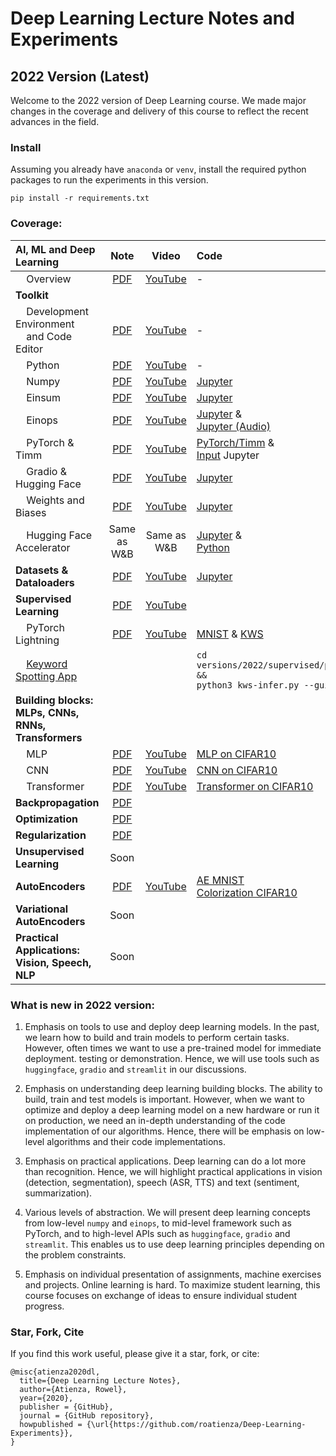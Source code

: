 # Deep Learning Lecture Notes and Experiments

## 2022 Version (Latest)
Welcome to the 2022 version of Deep Learning course. We made major changes in the coverage and delivery of this course to reflect the recent advances in the field.

### Install
Assuming you already have  `anaconda` or `venv`, install the required python packages to run the experiments in this version.

`pip install -r requirements.txt `

### Coverage:

| **AI, ML and Deep Learning** | **Note** | **Video** | **Code** |
| :--- | :---: | :---: | :--- |
| &nbsp;&nbsp;&nbsp;&nbsp;Overview | [PDF](versions/2022/overview/Overview.pdf) | [YouTube](https://youtu.be/zU37kvvkz0o) | -  |
| **Toolkit**| | | |
| &nbsp;&nbsp;&nbsp;&nbsp;Development Environment<br> &nbsp;&nbsp;&nbsp;&nbsp;and Code Editor | [PDF](versions/2022/tools/Toolkit_Env_Editor.pdf) | [YouTube](https://youtu.be/LildU3tGGEo) | -  |
| &nbsp;&nbsp;&nbsp;&nbsp;Python | [PDF](versions/2022/tools/Toolkit_Python.pdf)| [YouTube](https://youtu.be/4Q1G5GuIXw8) | -  |
| &nbsp;&nbsp;&nbsp;&nbsp;Numpy | [PDF](versions/2022/tools/Toolkit_Numpy.pdf) | [YouTube](https://youtu.be/_E9dnUY1Ets) | [Jupyter](versions/2022/tools/python/np_demo.ipynb) |
| &nbsp;&nbsp;&nbsp;&nbsp;Einsum | [PDF](versions/2022/tools/Toolkit_Einsum.pdf) | [YouTube](https://youtu.be/IUs7aWs-axM) | [Jupyter](versions/2022/tools/python/einsum_demo.ipynb) |
| &nbsp;&nbsp;&nbsp;&nbsp;Einops | [PDF](versions/2022/tools/Toolkit_Einops.pdf) | [YouTube](https://youtu.be/ll1BlfYd4mU) | [Jupyter](versions/2022/tools/python/einops_demo.ipynb) & <br> [Jupyter (Audio)](https://github.com/roatienza/Deep-Learning-Experiments/blob/master/versions/2022/tools/python/einops_audio.ipynb) |
| &nbsp;&nbsp;&nbsp;&nbsp;PyTorch & Timm | [PDF](versions/2022/tools/Toolkit_PyTorch.pdf) | [YouTube](https://youtu.be/mK0CHqLCoXA) | [PyTorch/Timm](versions/2022/tools/python/pytorch_demo.ipynb) & <br> [Input](versions/2022/tools/python/input_demo.ipynb) Jupyter|
| &nbsp;&nbsp;&nbsp;&nbsp;Gradio & Hugging Face | [PDF](versions/2022/tools/Toolkit_Gradio.pdf) | [YouTube](https://youtu.be/b1NgUiTIUMc) | [Jupyter](versions/2022/tools/python/gradio_demo.ipynb) |
| &nbsp;&nbsp;&nbsp;&nbsp;Weights and Biases| [PDF](versions/2022/tools/Toolkit_WandB_Accelerate.pdf) | [YouTube](https://youtu.be/vbxNFIqd2iw) | [Jupyter](versions/2022/tools/python/wandb_demo.ipynb) |
| &nbsp;&nbsp;&nbsp;&nbsp;Hugging Face Accelerator|  Same as W&B | Same as W&B | [Jupyter](versions/2022/tools/python/accelerate_demo.ipynb) & <br> [Python](versions/2022/tools/python/accelerate_demo.py) |
| **Datasets & Dataloaders** | [PDF](versions/2022/datasets/Datasets.pdf) | [YouTube](https://youtu.be/7_t_yyF15jM) | [Jupyter](https://github.com/roatienza/Deep-Learning-Experiments/blob/master/versions/2022/datasets/python/dataloader_demo.ipynb) |
| **Supervised Learning** | [PDF](https://github.com/roatienza/Deep-Learning-Experiments/blob/master/versions/2022/supervised/Supervised.pdf) | [YouTube](https://youtu.be/mBjAaAU6CW0) | |
| &nbsp;&nbsp;&nbsp;&nbsp;PyTorch Lightning | [PDF](https://github.com/roatienza/Deep-Learning-Experiments/blob/master/versions/2022/supervised/PyTorch_Lightning.pdf) | [YouTube](https://youtu.be/VxvOupw92tU) | [MNIST](https://github.com/roatienza/Deep-Learning-Experiments/blob/master/versions/2022/supervised/python/mnist_demo.ipynb) & [KWS](https://github.com/roatienza/Deep-Learning-Experiments/blob/master/versions/2022/supervised/python/kws_demo.ipynb) |
|  &nbsp;&nbsp;&nbsp;&nbsp;[Keyword Spotting App](https://github.com/roatienza/Deep-Learning-Experiments/blob/master/versions/2022/supervised/python/kws-infer.py) | | | `cd versions/2022/supervised/python &&`<br>`python3 kws-infer.py --gui` |
| **Building blocks:<br> MLPs, CNNs, RNNs, Transformers** | | | |
|  &nbsp;&nbsp;&nbsp;&nbsp;MLP | [PDF](https://github.com/roatienza/Deep-Learning-Experiments/blob/master/versions/2022/mlp/MLP.pdf) | [YouTube](https://youtu.be/Rolx9HVmRAc) | [MLP on CIFAR10](https://github.com/roatienza/Deep-Learning-Experiments/blob/master/versions/2022/mlp/python/mlp_pytorch_demo.ipynb) |
|  &nbsp;&nbsp;&nbsp;&nbsp;CNN | [PDF](https://github.com/roatienza/Deep-Learning-Experiments/blob/master/versions/2022/cnn/CNN.pdf) | [YouTube](https://youtu.be/WZsaU-UV9KE) | [CNN on CIFAR10](https://github.com/roatienza/Deep-Learning-Experiments/blob/master/versions/2022/cnn/python/cnn_pytorch_demo.ipynb) |
|  &nbsp;&nbsp;&nbsp;&nbsp;Transformer | [PDF](https://github.com/roatienza/Deep-Learning-Experiments/blob/master/versions/2022/transformer/Transformer.pdf) | [YouTube](https://youtu.be/6PmIoCnqcFU) | [Transformer on CIFAR10](https://github.com/roatienza/Deep-Learning-Experiments/blob/master/versions/2022/transformer/python/transformer_demo.ipynb) |
| **Backpropagation** | [PDF](https://github.com/roatienza/ml/blob/master/vector_calculus/Vector_Calculus.pdf) | | |
| **Optimization** | [PDF](https://github.com/roatienza/ml/blob/master/optimization/Optimization.pdf) | | |
| **Regularization** | [PDF](https://github.com/roatienza/Deep-Learning-Experiments/blob/master/versions/2022/regularization/Regularization.pdf) | | |
| **Unsupervised Learning** | Soon | | |
| **AutoEncoders** | [PDF](https://github.com/roatienza/Deep-Learning-Experiments/blob/master/versions/2022/autoencoder/AutoEncoders.pdf) | [YouTube](https://youtu.be/uBqnwpC1kPc) | [AE MNIST](https://github.com/roatienza/Deep-Learning-Experiments/blob/master/versions/2022/autoencoder/python/ae_pytorch_demo.ipynb) <br> [Colorization CIFAR10](https://github.com/roatienza/Deep-Learning-Experiments/blob/master/versions/2022/autoencoder/python/colorize_pytorch_demo.ipynb)|
| **Variational AutoEncoders** | Soon | | |
| **Practical Applications:<br>Vision, Speech, NLP** | Soon | | |


### What is new in 2022 version:

1) Emphasis on tools to use and deploy deep learning models. In the past, we learn how to build and train models to perform certain tasks. However, often times we want to use a pre-trained model for immediate deployment. testing or demonstration. Hence, we will use tools such as `huggingface`, `gradio` and `streamlit` in our discussions.

2) Emphasis on understanding deep learning building blocks. The ability to build, train and test models is important. However, when we want to optimize and deploy a deep learning model on a new hardware or run it on production, we need an in-depth understanding of the code implementation of our algorithms. Hence, there will be emphasis on low-level algorithms and their code implementations.

3) Emphasis on practical applications. Deep learning can do a lot more than recognition. Hence, we will highlight practical applications in vision (detection, segmentation), speech (ASR, TTS) and text (sentiment, summarization).

4) Various levels of abstraction. We will present deep learning concepts from low-level `numpy` and `einops`, to mid-level framework such as PyTorch, and to high-level APIs such as `huggingface`, `gradio` and `streamlit`. This enables us to use deep learning principles depending on the problem constraints.

5) Emphasis on individual presentation of assignments, machine exercises and projects. Online learning is hard. To maximize student learning, this course focuses on exchange of ideas to ensure individual student progress. 


### Star, Fork, Cite
If you find this work useful, please give it a star, fork, or cite:

```
@misc{atienza2020dl,
  title={Deep Learning Lecture Notes},
  author={Atienza, Rowel},
  year={2020},
  publisher = {GitHub},
  journal = {GitHub repository},
  howpublished = {\url{https://github.com/roatienza/Deep-Learning-Experiments}},
}
```



